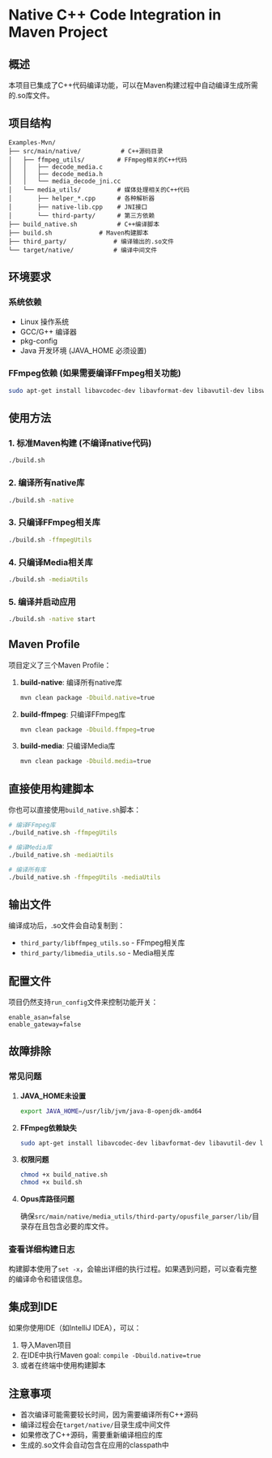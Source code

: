 # Native C++ Code Integration in Maven Project

## 概述

本项目已集成了C++代码编译功能，可以在Maven构建过程中自动编译生成所需的.so库文件。

## 项目结构

```
Examples-Mvn/
├── src/main/native/           # C++源码目录
│   ├── ffmpeg_utils/         # FFmpeg相关的C++代码
│   │   ├── decode_media.c
│   │   ├── decode_media.h
│   │   └── media_decode_jni.cc
│   └── media_utils/          # 媒体处理相关的C++代码
│       ├── helper_*.cpp      # 各种解析器
│       ├── native-lib.cpp    # JNI接口
│       └── third-party/      # 第三方依赖
├── build_native.sh           # C++编译脚本
├── build.sh             # Maven构建脚本
├── third_party/             # 编译输出的.so文件
└── target/native/           # 编译中间文件
```

## 环境要求

### 系统依赖
- Linux 操作系统
- GCC/G++ 编译器
- pkg-config
- Java 开发环境 (JAVA_HOME 必须设置)

### FFmpeg依赖 (如果需要编译FFmpeg相关功能)
```bash
sudo apt-get install libavcodec-dev libavformat-dev libavutil-dev libswscale-dev libswresample-dev
```

## 使用方法

### 1. 标准Maven构建 (不编译native代码)
```bash
./build.sh
```

### 2. 编译所有native库
```bash
./build.sh -native
```

### 3. 只编译FFmpeg相关库
```bash
./build.sh -ffmpegUtils
```

### 4. 只编译Media相关库
```bash
./build.sh -mediaUtils
```

### 5. 编译并启动应用
```bash
./build.sh -native start
```

## Maven Profile

项目定义了三个Maven Profile：

1. **build-native**: 编译所有native库
   ```bash
   mvn clean package -Dbuild.native=true
   ```

2. **build-ffmpeg**: 只编译FFmpeg库
   ```bash
   mvn clean package -Dbuild.ffmpeg=true
   ```

3. **build-media**: 只编译Media库
   ```bash
   mvn clean package -Dbuild.media=true
   ```

## 直接使用构建脚本

你也可以直接使用`build_native.sh`脚本：

```bash
# 编译FFmpeg库
./build_native.sh -ffmpegUtils

# 编译Media库
./build_native.sh -mediaUtils

# 编译所有库
./build_native.sh -ffmpegUtils -mediaUtils
```

## 输出文件

编译成功后，.so文件会自动复制到：
- `third_party/libffmpeg_utils.so` - FFmpeg相关库
- `third_party/libmedia_utils.so` - Media相关库

## 配置文件

项目仍然支持`run_config`文件来控制功能开关：

```properties
enable_asan=false
enable_gateway=false
```

## 故障排除

### 常见问题

1. **JAVA_HOME未设置**
   ```bash
   export JAVA_HOME=/usr/lib/jvm/java-8-openjdk-amd64
   ```

2. **FFmpeg依赖缺失**
   ```bash
   sudo apt-get install libavcodec-dev libavformat-dev libavutil-dev libswscale-dev libswresample-dev
   ```

3. **权限问题**
   ```bash
   chmod +x build_native.sh
   chmod +x build.sh
   ```

4. **Opus库路径问题**
   
   确保`src/main/native/media_utils/third-party/opusfile_parser/lib/`目录存在且包含必要的库文件。

### 查看详细构建日志

构建脚本使用了`set -x`，会输出详细的执行过程。如果遇到问题，可以查看完整的编译命令和错误信息。

## 集成到IDE

如果你使用IDE（如IntelliJ IDEA），可以：

1. 导入Maven项目
2. 在IDE中执行Maven goal: `compile -Dbuild.native=true`
3. 或者在终端中使用构建脚本

## 注意事项

- 首次编译可能需要较长时间，因为需要编译所有C++源码
- 编译过程会在`target/native/`目录生成中间文件
- 如果修改了C++源码，需要重新编译相应的库
- 生成的.so文件会自动包含在应用的classpath中 